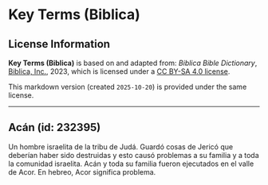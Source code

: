 # Key Terms (Biblica)

## License Information

**Key Terms (Biblica)** is based on and adapted from: _Biblica Bible Dictionary_, [Biblica, Inc.](https://www.biblica.com/), 2023, which is licensed under a [CC BY-SA 4.0 license](https://creativecommons.org/licenses/by-sa/4.0/legalcode.en).

This markdown version (created `2025-10-20`) is provided under the same license.



--------------------------------

## Acán (id: 232395)

Un hombre israelita de la tribu de Judá. Guardó cosas de Jericó que deberían haber sido destruidas y esto causó problemas a su familia y a toda la comunidad israelita. Acán y toda su familia fueron ejecutados en el valle de Acor. En hebreo, Acor significa problema.


